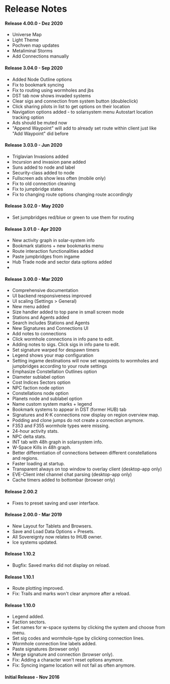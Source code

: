 # Release Notes

#### Release 4.00.0 - Dez 2020
 - Universe Map
 - Light Theme
 - Pochven map updates
 - Metaliminal Storms
 - Add Connections manually

#### Release 3.04.0 - Sep 2020
 - Added Node Outline options 
 - Fix to bookmark syncing 
 - Fix to routing using wormholes and jbs 
 - DST tab now shows invaded systems 
 - Clear sigs and connection from system button (doubleclick)
 - Click sharing pilots in list to get options on their location
 - Navigation options added - to solarsystem menu Autostart location tracking option 
 - Ads should be muted now 
 - "Append Waypoint" will add to already set route within client just like "Add Waypoint" did before 

#### Release 3.03.0 - Jun 2020
  - Triglavian Invasions added  
 - Incursion and invasion pane added  
 - Suns added to node and label  
 - Security-class added to node  
 - Fullscreen ads show less often (mobile only) 
 - Fix to old connection cleaning  
 - Fix to jumpbridge states
 - Fix to changing route options changing route accordingly

#### Release 3.02.0 - May 2020
 - Set jumpbridges red/blue or green to use them for routing

#### Release 3.01.0 - Apr 2020
- New activity graph in solar-system info
- Bookmark stations + new bookmarks menu
- Route interaction functionalities added
- Paste jumpbridges from ingame
- Hub Trade node and sector data options added
- 
#### Release 3.00.0 - Mar 2020
- Comprehensive documentation
- UI backend responsiveness improved
- UI scaling (Settings > General)
- New menu added
- Size handler added to top pane in small screen mode
- Stations and Agents added
- Search includes Stations and Agents
- New Signatures and Connections UI
- Add notes to connections
- Click wormhole connections in info pane to edit.
- Adding notes to sigs. Click sigs in info pane to edit.
- Set signature warped for despawn timers
- Legend shows your map configuration
- Setting ingame destinations will now set waypoints to wormholes and jumpbridges according to your route settings
- Emphasize Constellation Outlines option
- Diameter sublabel option
- Cost Indices Sectors option
- NPC faction node option
- Constellations node option
- Planets node and sublabel option
- Name custom system marks + legend
- Bookmark systems to appear in DST (former HUB) tab
- Signatures and K-K connections now display on region overview map.
- Podding and clone jumps do not create a connection anymore.
- F353 and F355 wormhole types were missing.
- 24-hour activity stats.
- NPC delta stats.
- INT tab with 48h graph in solarsystem info.
- W-Space Kills in 48h graph.
- Better differentiation of connections between different constellations and regions.
- Faster loading at startup.
- Transparent always on top window to overlay client (desktop-app only)
- EVE-Client intel channel chat parsing (desktop-app only)
- Cache timers added to bottombar (browser only)

#### Release 2.00.2
- Fixes to preset saving and user interface.

#### Release 2.00.0 - Mar 2019
- New Layout for Tablets and Browsers.
- Save and Load Data Options + Presets.
- All Sovereignty now relates to IHUB owner.
- Ice systems updated.

#### Release 1.10.2
- Bugfix: Saved marks did not display on reload.

#### Release 1.10.1
- Route plotting improved.
- Fix: Trails and marks won't clear anymore after a reload.

#### Release 1.10.0
- Legend added.
- Faction sectors.
- Set names for w-space systems by clicking the system and choose from menu.
- Set sig codes and wormhole-type by clicking connection lines.
- Wormhole connection line labels added.
- Paste signatures (browser only)
- Merge signature and connection (browser only).
- Fix: Adding a character won't reset options anymore.
- Fix: Syncing ingame location will not fail as often anymore.

#### Initial Release - Nov 2016

<!--stackedit_data:
eyJoaXN0b3J5IjpbNTU1NDQ3MTU2LDc2MjE0Mzg5NywxODgzND
g1NjgsNjM2OTgyMjQ4LDExNDYxMTU5OTIsMTM5NzE0OTU1Miwt
NTk5Njk5OTY0LDE2OTExMjM3MDQsMTE1NTEzMzk4NCwtMTExMT
c2MDk2MSwzMTU1OTc2NjMsOTk5NTE0MzgzLDIwMjkzMDIwNTMs
LTM3ODE1MDk1NywtODAxMTUwNDgxLDIxMTgwODg4Nyw2Mzk2Nz
EyMyw3NzgyOTE2NTEsLTE5NDgyMzcxODRdfQ==
-->